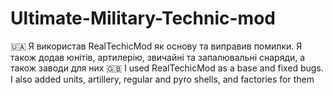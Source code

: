 # Ultimate-Military-Technic-mod
🇺🇦 Я використав RealTechicMod як основу та виправив помилки. Я також додав юнітів, артилерію, звичайні та запалювальні снаряди, а також заводи для них
🇬🇧 I used RealTechicMod as a base and fixed bugs. I also added units, artillery, regular and pyro shells, and factories for them
